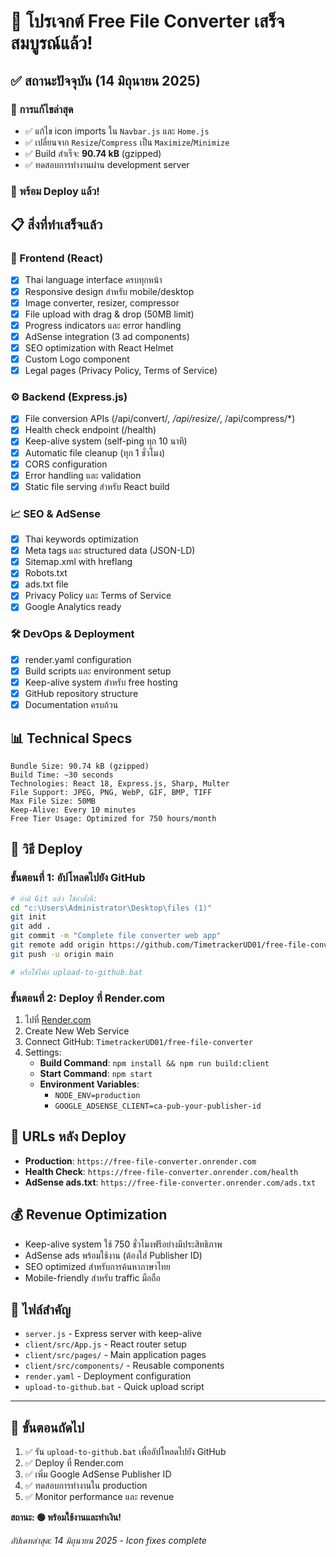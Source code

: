 # 🎉 โปรเจกต์ Free File Converter เสร็จสมบูรณ์แล้ว!

## ✅ สถานะปัจจุบัน (14 มิถุนายน 2025)

### 🔧 การแก้ไขล่าสุด
- ✅ แก้ไข icon imports ใน `Navbar.js` และ `Home.js`
- ✅ เปลี่ยนจาก `Resize`/`Compress` เป็น `Maximize`/`Minimize`
- ✅ Build สำเร็จ: **90.74 kB** (gzipped)
- ✅ ทดสอบการทำงานผ่าน development server

### 🚀 พร้อม Deploy แล้ว!

## 📋 สิ่งที่ทำเสร็จแล้ว

### 🎨 Frontend (React)
- [x] Thai language interface ครบทุกหน้า
- [x] Responsive design สำหรับ mobile/desktop
- [x] Image converter, resizer, compressor
- [x] File upload with drag & drop (50MB limit)
- [x] Progress indicators และ error handling
- [x] AdSense integration (3 ad components)
- [x] SEO optimization with React Helmet
- [x] Custom Logo component
- [x] Legal pages (Privacy Policy, Terms of Service)

### ⚙️ Backend (Express.js)
- [x] File conversion APIs (/api/convert/*, /api/resize/*, /api/compress/*)
- [x] Health check endpoint (/health)
- [x] Keep-alive system (self-ping ทุก 10 นาที)
- [x] Automatic file cleanup (ทุก 1 ชั่วโมง)
- [x] CORS configuration
- [x] Error handling และ validation
- [x] Static file serving สำหรับ React build

### 📈 SEO & AdSense
- [x] Thai keywords optimization
- [x] Meta tags และ structured data (JSON-LD)
- [x] Sitemap.xml with hreflang
- [x] Robots.txt
- [x] ads.txt file
- [x] Privacy Policy และ Terms of Service
- [x] Google Analytics ready

### 🛠️ DevOps & Deployment
- [x] render.yaml configuration
- [x] Build scripts และ environment setup
- [x] Keep-alive system สำหรับ free hosting
- [x] GitHub repository structure
- [x] Documentation ครบถ้วน

## 📊 Technical Specs

```
Bundle Size: 90.74 kB (gzipped)
Build Time: ~30 seconds
Technologies: React 18, Express.js, Sharp, Multer
File Support: JPEG, PNG, WebP, GIF, BMP, TIFF
Max File Size: 50MB
Keep-Alive: Every 10 minutes
Free Tier Usage: Optimized for 750 hours/month
```

## 🚀 วิธี Deploy

### ขั้นตอนที่ 1: อัปโหลดไปยัง GitHub
```bash
# ถ้ามี Git แล้ว ใช้คำสั่งนี้:
cd "c:\Users\Administrator\Desktop\files (1)"
git init
git add .
git commit -m "Complete file converter web app"
git remote add origin https://github.com/TimetrackerUD01/free-file-converter.git
git push -u origin main

# หรือใช้ไฟล์ upload-to-github.bat
```

### ขั้นตอนที่ 2: Deploy ที่ Render.com
1. ไปที่ [Render.com](https://render.com)
2. Create New Web Service
3. Connect GitHub: `TimetrackerUD01/free-file-converter`
4. Settings:
   - **Build Command**: `npm install && npm run build:client`
   - **Start Command**: `npm start`
   - **Environment Variables**:
     - `NODE_ENV=production`
     - `GOOGLE_ADSENSE_CLIENT=ca-pub-your-publisher-id`

## 🔗 URLs หลัง Deploy
- **Production**: `https://free-file-converter.onrender.com`
- **Health Check**: `https://free-file-converter.onrender.com/health`
- **AdSense ads.txt**: `https://free-file-converter.onrender.com/ads.txt`

## 💰 Revenue Optimization
- Keep-alive system ใช้ 750 ชั่วโมงฟรีอย่างมีประสิทธิภาพ
- AdSense ads พร้อมใช้งาน (ต้องใส่ Publisher ID)
- SEO optimized สำหรับการค้นหาภาษาไทย
- Mobile-friendly สำหรับ traffic มือถือ

## 📁 ไฟล์สำคัญ
- `server.js` - Express server with keep-alive
- `client/src/App.js` - React router setup
- `client/src/pages/` - Main application pages
- `client/src/components/` - Reusable components
- `render.yaml` - Deployment configuration
- `upload-to-github.bat` - Quick upload script

---

## 🎯 ขั้นตอนถัดไป
1. ✅ รัน `upload-to-github.bat` เพื่ออัปโหลดไปยัง GitHub
2. ✅ Deploy ที่ Render.com
3. ✅ เพิ่ม Google AdSense Publisher ID
4. ✅ ทดสอบการทำงานใน production
5. ✅ Monitor performance และ revenue

**สถานะ: 🟢 พร้อมใช้งานและทำเงิน!**

*อัปเดทล่าสุด: 14 มิถุนายน 2025 - Icon fixes complete*
